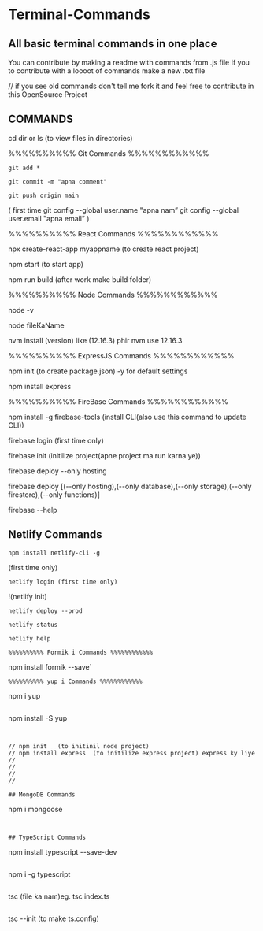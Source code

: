 # Terminal-Commands
## All basic terminal commands in one place

You can contribute by making a readme with commands from .js file
If you to contribute with a loooot of commands make a new .txt file 



// if you see old commands don't tell me fork it and feel free to contribute in this OpenSource Project

##  COMMANDS 

cd
dir or ls (to view files in directories)

%%%%%%%%%% Git Commands %%%%%%%%%%%%
```
git add *
```
```
git commit -m "apna comment"
```
```
git push origin main 
```

(
	first time 
	git config --global user.name "apna nam”
	git config --global user.email "apna email”
)


%%%%%%%%%% React Commands %%%%%%%%%%%%

npx create-react-app myappname   (to create react project)

npm start  (to start app)


npm run build   (after work make build folder)




%%%%%%%%%% Node Commands %%%%%%%%%%%%

node -v

node fileKaName



nvm install (version) like (12.16.3)
phir 
nvm use 12.16.3


%%%%%%%%%% ExpressJS Commands %%%%%%%%%%%%

npm init  (to create package.json)  -y for default settings

npm install express



%%%%%%%%%% FireBase Commands %%%%%%%%%%%%

npm install -g firebase-tools (install CLI(also use this command to update CLI))

firebase login  (first time only)

firebase init (initilize project(apne project ma run karna ye))

firebase deploy --only hosting

firebase deploy   [(--only hosting),(--only database),(--only storage),(--only firestore),(--only functions)]


firebase --help

## Netlify Commands
```
npm install netlify-cli -g 
```
(first time only)
```
netlify login (first time only)
```
!(netlify init)
```
netlify deploy --prod
```

    netlify status

    netlify help
```
%%%%%%%%%% Formik i Commands %%%%%%%%%%%%
```
npm install formik --save`
```
%%%%%%%%%% yup i Commands %%%%%%%%%%%%
```
npm i yup
```
```
npm install -S yup
```


// npm init   (to initinil node project)
// npm install express  (to initilize express project) express ky liye
// 
// 
// 
// 

## MongoDB Commands
```
npm i mongoose
```


## TypeScript Commands 
```
npm install typescript --save-dev
```
```
npm i -g typescript
```
```
tsc (file ka nam)eg. tsc index.ts
```
```
tsc --init (to make ts.config)
```
